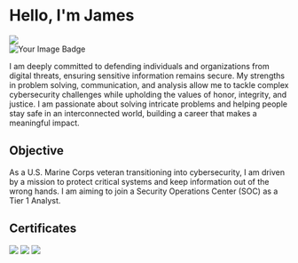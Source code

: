 # Hello, I'm James
<a href="https://www.linkedin.com/in/james-negri"><img src="https://img.shields.io/badge/-LinkedIn-0072b1?&style=for-the-badge&logo=linkedin&logoColor=white" /></a>
<br>
<img src="https://tryhackme-badges.s3.amazonaws.com/jamesnegri94.png" alt="Your Image Badge" />




I am deeply committed to defending individuals and organizations from digital threats, ensuring sensitive information remains secure. My strengths in problem solving, communication, and analysis allow me to tackle complex cybersecurity challenges while upholding the values of honor, integrity, and justice. I am passionate about solving intricate problems and helping people stay safe in an interconnected world, building a career that makes a meaningful impact.

## Objective

As a U.S. Marine Corps veteran transitioning into cybersecurity, I am driven by a mission to protect critical systems and keep information out of the wrong hands. I am aiming to join a Security Operations Center (SOC) as a Tier 1 Analyst.

<!-- ## Skills
[Provide skills and associated project. Make sure to hyperlink the project - Remove this afterwards]]

| Skill                                         | Associated Project         |
|-----------------------------------------------|----------------------------|
| SIEM Implementation and Log Analysis          | <a href="https://google.com">Detection Lab</a>|
| Network Traffic Monitoring and Attack Detection | <a href="https://google.com">Detection Lab</a>|
| Security Automation with Shuffle SOAR         | SOC Automation Lab|
| Incident Response Planning and Execution      | SOC Automation Lab|
| Case Management with TheHive                  | SOC Automation Lab|
| Scripting and Automation for Threat Mitigation | SOC Automation Lab|

## Tools
[Provide tools and break them down into categories. Use ChatGPT to help create the link - Remove this afterwards]]

### Network
<div>
    <img src="https://img.shields.io/badge/-Wireshark-1679A7?&style=for-the-badge&logo=Wireshark&logoColor=white" />
    <img src="https://img.shields.io/badge/-Suricata-EF3B2D?&style=for-the-badge&logo=Suricata&logoColor=white" />
    <img src="https://img.shields.io/badge/-Zeek-777BB4?&style=for-the-badge&logo=Zeek&logoColor=white" />
</div>

### Endpoint
<div>
    <img src="https://img.shields.io/badge/-Microsoft_Defender_for_Endpoint-00A4EF?&style=for-the-badge&logo=Microsoft&logoColor=white" />
    <img src="https://img.shields.io/badge/-Velociraptor-4B275F?&style=for-the-badge&logo=Velociraptor&logoColor=white" />
</div>

### SIEM
<div>
    <img src="https://img.shields.io/badge/-Microsoft_Sentinel-0078D4?&style=for-the-badge&logo=Microsoft&logoColor=white" />
    <img src="https://img.shields.io/badge/-Splunk-000000?&style=for-the-badge&logo=Splunk&logoColor=white" />
    <img src="https://img.shields.io/badge/-Elastic-005571?&style=for-the-badge&logo=Elastic&logoColor=white" />
</div> 

## Certifications
[Provide certifications that you have obtained. Use ChatGPT to help create the link - Remove this afterwards]]
<div>
<img src="https://img.shields.io/badge/-Security%2B-FF0000?&style=for-the-badge&logo=CompTIA&logoColor=white" />
<img src="https://img.shields.io/badge/-Network%2B-007ACC?&style=for-the-badge&logo=CompTIA&logoColor=white" />
<img src="https://img.shields.io/badge/-A%2B-4D4D4D?&style=for-the-badge&logo=CompTIA&logoColor=white" />
<img src="https://img.shields.io/badge/-CDSA-006400?&style=for-the-badge&logoColor=white" />
<img src="https://img.shields.io/badge/-CCD-000080?&style=for-the-badge&logoColor=white" />
</div>

## Projects
- Detection Lab
- SOC Automation Project -->
## Certificates 
<div>
  <img src="https://img.shields.io/badge/-TryHackMe%20Pre%20Security-5F00A5?&style=for-the-badge&logo=TryHackMe&logoColor=white" />
  <img src="https://img.shields.io/badge/-TryHackMe%20Cybersecurity%20101-5F00A5?&style=for-the-badge&logo=TryHackMe&logoColor=white" />
  <img src="https://img.shields.io/badge/-Google%20Cybersecurity-4285F4?&style=for-the-badge&logo=Google&logoColor=white" /> 
</div>
